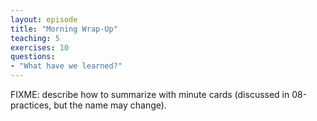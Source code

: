 ```yaml
---
layout: episode
title: "Morning Wrap-Up"
teaching: 5
exercises: 10
questions:
- "What have we learned?"
---
```

FIXME: describe how to summarize with minute cards (discussed in 08-practices, but the name may change).
